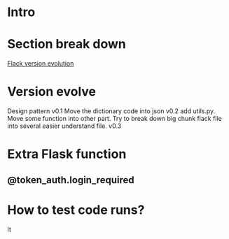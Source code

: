 # Intro
# Section break down
[Flack version evolution](https://www.youtube.com/watch?v=tdIIJuPh3SI&feature=youtu.be&t=439)
[]()
[]()
[]()
[]()
# Version evolve
Design pattern
v0.1 
Move the dictionary code into json
v0.2
add utils.py. Move some function into other part. Try to break down big chunk flack file into several easier understand file.
v0.3


# Extra Flask function
## @token_auth.login_required

# How to test code runs?
It
<!--stackedit_data:
eyJoaXN0b3J5IjpbLTk0NzY3NDcwMCwtMTQyNDEyNTg5OSw4ND
A5MTUyMjIsOTI4MTg0ODY4LC0xNTc3MjU2NTg3XX0=
-->